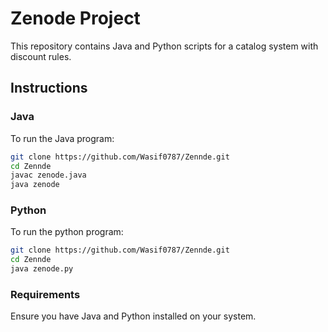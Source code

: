 # Zenode Project

This repository contains Java and Python scripts for a catalog system with discount rules.

## Instructions

### Java

To run the Java program:

```bash
git clone https://github.com/Wasif0787/Zennde.git
cd Zennde
javac zenode.java
java zenode
```

### Python

To run the python program:

```bash
git clone https://github.com/Wasif0787/Zennde.git
cd Zennde
java zenode.py
```

### Requirements

Ensure you have Java and Python installed on your system.
